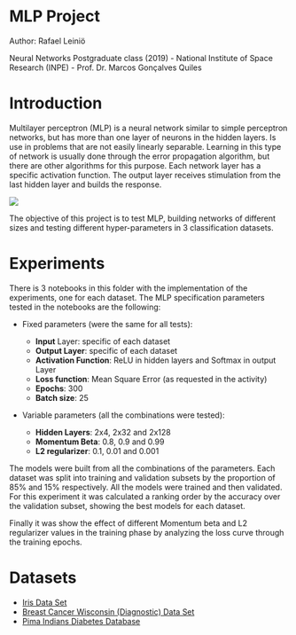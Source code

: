 # MLP Project
Author: Rafael Leiniö

Neural Networks Postgraduate class (2019) - National Institute of Space Research (INPE) - Prof. Dr. Marcos Gonçalves Quiles

# Introduction
Multilayer perceptron (MLP) is a neural network similar to simple perceptron networks, but has more than one layer of neurons in the hidden layers. Is use in problems that are not easily linearly separable. Learning in this type of network is usually done through the error propagation algorithm, but there are other algorithms for this purpose. Each network layer has a specific activation function. The output layer receives stimulation from the last hidden layer and builds the response.

![](https://elogeel.files.wordpress.com/2010/05/050510_1627_multilayerp1.png?w=700)

The objective of this project is to test MLP, building networks of different sizes and testing different hyper-parameters in 3 classification datasets. 

# Experiments
There is 3 notebooks in this folder with the implementation of the experiments, one for each dataset. The MLP specification parameters tested in the notebooks are the following:

- Fixed parameters (were the same for all tests):
    - **Input** Layer: specific of each dataset
    - **Output Layer**: specific of each dataset
    - **Activation Function**: ReLU in hidden layers and Softmax in output Layer
    - **Loss function**: Mean Square Error (as requested in the activity)
    - **Epochs**: 300
    - **Batch size**: 25

- Variable parameters (all the combinations were tested):
    - **Hidden Layers**: 2x4, 2x32 and 2x128
    - **Momentum Beta**: 0.8, 0.9 and 0.99
    - **L2 regularizer**: 0.1, 0.01 and 0.001

The models were built from all the combinations of the parameters. Each dataset was split into training and validation subsets by the proportion of 85% and 15% respectively. All the models were trained and then validated. For this experiment it was calculated a ranking order by the accuracy over the validation subset, showing the best models for each dataset.

Finally it was show the effect of different Momentum beta and L2 regularizer values in the training phase by analyzing the loss curve through the training epochs.

# Datasets
- [Iris Data Set](https://archive.ics.uci.edu/ml/datasets/Iris)
- [Breast Cancer Wisconsin (Diagnostic) Data Set](https://archive.ics.uci.edu/ml/datasets/Breast+Cancer+Wisconsin+(Diagnostic))
- [Pima Indians Diabetes Database](https://www.kaggle.com/uciml/pima-indians-diabetes-database)


